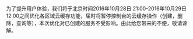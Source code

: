 为了提升用户体验，我们将于北京时间2016年10月28日 21:00-2016年10月29日 12:00之间优化各区域云缓存功能，届时将暂停控制台的云缓存操作（创建，删除，查询等），本次优化对已创建的服务不受影响。由此给您带来的不便，敬请谅解。